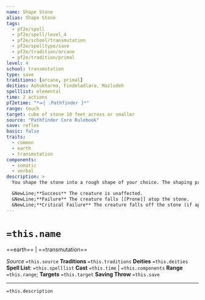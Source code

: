 ```yaml
---
name: Shape Stone
alias: Shape Stone
tags:
  - pf2e/spell
  - pf2e/spell/level_4
  - pf2e/school/transmutation
  - pf2e/spelltype/save
  - pf2e/tradition/arcane
  - pf2e/tradition/primal
level: 4
school: transmutation
type: save
traditions: [arcane, primal]
deities: Ashukharma, Findeladlara, Mazludeh
spelllist: elemental
time: 2 actions
pf2etime: "*⬺{ .Pathfinder }*"
range: touch
target: cube of stone 10 feet across or smaller
source: "Pathfinder Core Rulebook"
save: reflex
basic: false
traits:
  - common
  - earth
  - transmutation
components:
  - somatic
  - verbal
description: >
  You shape the stone into a rough shape of your choice. The shaping process is too crude to produce intricate parts, fine details, moving pieces, or the like. Any creatures standing atop the stone when you reshape it must each attempt a Reflex save or Acrobatics check.

  &NewLine;**Success** The creature is unaffected.
  &NewLine;**Failure** The creature falls [[Prone]] atop the stone.
  &NewLine;**Critical Failure** The creature falls off the stone (if applicable) and lands Prone.
---
```

# `=this.name`
==earth== | ==transmutation==

*Source* `=this.source`
**Traditions** `=this.traditions`
**Deities** `=this.deities`
**Spell List**: `=this.spelllist`
**Cast** `=this.time` | `=this.components`
**Range** `=this.range`; **Targets** `=this.target`
**Saving Throw** `=this.save`

***
`=this.description`